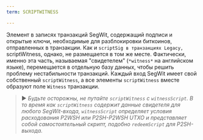 ```yaml
---
term: SCRIPTWITNESS

---
```

Элемент в записях транзакций SegWit, содержащий подписи и открытые ключи, необходимые для разблокировки биткоинов, отправленных в транзакции. Как и `scriptSig в транзакциях Legacy, `scriptWitness, однако, не размещается в том же месте. Фактически, именно эта часть, называемая "свидетелем" (`*witness*` на английском языке), перемещается в отдельную базу данных, чтобы решить проблему нестабильности транзакций. Каждый вход SegWit имеет свой собственный `scriptWitness`, а все элементы `scriptWitness` вместе образуют поле `Witness` транзакции.

> ► *Будьте осторожны, не путайте `scriptWitness` с `witnessScript`. В то время как `scriptWitness` содержит данные свидетеля для любого SegWit-входа, `witnessScript` определяет условия расходования P2WSH или P2SH-P2WSH UTXO и представляет собой самостоятельный скрипт, подобно `redeemScript` для P2SH-выхода.*